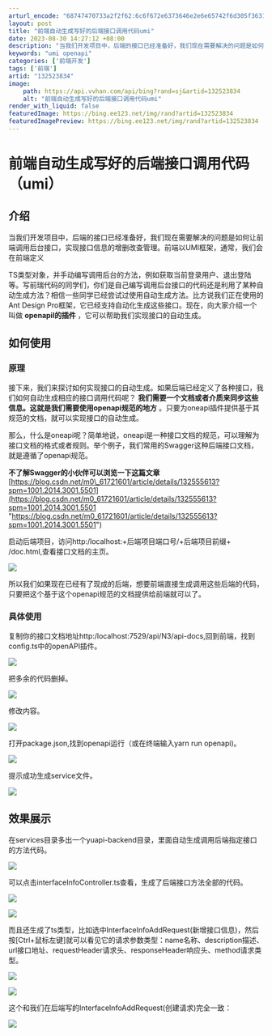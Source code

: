 ```yaml
---
arturl_encode: "68747470733a2f2f62:6c6f672e6373646e2e6e65742f6d305f36313732313630312f:61727469636c652f64657461696c732f313332353233383334"
layout: post
title: "前端自动生成写好的后端接口调用代码umi"
date: 2023-08-30 14:27:12 +08:00
description: "当我们开发项目中，后端的接口已经准备好，我们现在需要解决的问题是如何"
keywords: "umi openapi"
categories: ['前端开发']
tags: ['前端']
artid: "132523834"
image:
    path: https://api.vvhan.com/api/bing?rand=sj&artid=132523834
    alt: "前端自动生成写好的后端接口调用代码umi"
render_with_liquid: false
featuredImage: https://bing.ee123.net/img/rand?artid=132523834
featuredImagePreview: https://bing.ee123.net/img/rand?artid=132523834
---
```


# 前端自动生成写好的后端接口调用代码（umi）

## 介绍

当我们开发项目中，后端的接口已经准备好，我们现在需要解决的问题是如何让前端调用后台接口，实现接口信息的增删改查管理。前端以UMI框架，通常，我们会在前端定义
  
TS类型对象，并手动编写调用后台的方法，例如获取当前登录用户、退出登陆等。写前瑞代码的同学们，你们是自己编写调用后台接口的代码还是利用了某种自动生成方法？相信一些同学已经尝试过使用自动生成方法。比方说我们正在使用的Ant Design Pro框架，它已经支持自动化生成这些接口。现在，向大家介绍一个叫做
**openapil的插件**
，它可以帮助我们实现接口的自动生成。

## 如何使用

### 原理

接下来，我们来探讨如何实现接口的自动生成。如果后端已经定义了各种接口，我们如何自动生成相应的接口调用代码呢？
**我们需要一个文档或者介质来同步这些信息。这就是我们需要使用openapi规范的地方**
。只要为oneapi插件提供基于其规范的文档，就可以实现接口的自动生成。

那么，什么是oneapi呢？简单地说，oneapi是一种接口文档的规范，可以理解为接口文档的格式或者规则。举个例子，我们常用的Swagger这种后端接口文档，就是遵循了openapi规范。

**不了解Swagger的小伙伴可以浏览一下这篇文章**
[https://blog.csdn.net/m0\_61721601/article/details/132555613?spm=1001.2014.3001.5501](https://blog.csdn.net/m0_61721601/article/details/132555613?spm=1001.2014.3001.5501 "https://blog.csdn.net/m0_61721601/article/details/132555613?spm=1001.2014.3001.5501")

启动后端项目，访问http:/localhost:+后端项目端口号/+后端项目前缀+ /doc.html,查看接口文档的主页。

![](https://i-blog.csdnimg.cn/blog_migrate/cec3174b1177c40db3e141b6910d12bb.png)

所以我们如果现在已经有了现成的后端，想要前端直接生成调用这些后端的代码，只要把这个基于这个openapi规范的文档提供给前端就可以了。

### 

### 具体使用

复制你的接口文档地址http:/localhost:7529/api/N3/api-docs,回到前端，找到config.ts中的openAPI插件。

![](https://i-blog.csdnimg.cn/blog_migrate/6e43370a5f15c4ecab96b5c3fd243c05.png)

把多余的代码删掉。

![](https://i-blog.csdnimg.cn/blog_migrate/25878db948a49255f8611dfe1959d547.png)

修改内容。

![](https://i-blog.csdnimg.cn/blog_migrate/12c3258f37aec50c86ed46882d0f2c9b.png)

打开package.json,找到openapi运行（或在终端输入yarn run openapi)。

![](https://i-blog.csdnimg.cn/blog_migrate/c8d23c2ec66dc4e6de43d9ea94c3c42c.png)

提示成功生成service文件。

![](https://i-blog.csdnimg.cn/blog_migrate/ea8096361bdec5922d5443e188d934fc.png)

## 

## 

## 效果展示

在services目录多出一个yuapi-backend目录，里面自动生成调用后端指定接口的方法代码。

![](https://i-blog.csdnimg.cn/blog_migrate/58be1e325ce3a0cec6c429e82fcb3635.png)

可以点击interfaceInfoController.ts查看，生成了后端接口方法全部的代码。

![](https://i-blog.csdnimg.cn/blog_migrate/1e768cd11d3fbfa97aceb78937048daf.png)

![](https://i-blog.csdnimg.cn/blog_migrate/ead1f5ce2e7d15153bcc9bc78231907c.png)

而且还生成了ts类型，比如选中InterfaceInfoAddRequest(新增接口信息)，然后按[Ctrl+鼠标左键]就可以看见它的请求参数类型：name名称、description描述、url接口地址、requestHeader请求头、responseHeader响应头、method请求类型。

![](https://i-blog.csdnimg.cn/blog_migrate/2665c2b845b381dc4fba67d85b37269c.png)

![](https://i-blog.csdnimg.cn/blog_migrate/1085184784b7f6c45cbee8255658ef31.png)

这个和我们在后端写的InterfaceInfoAddRequest(创建请求)完全一致：

![](https://i-blog.csdnimg.cn/blog_migrate/2c98fc7d5ce98d034f4975bbc14910ca.png)